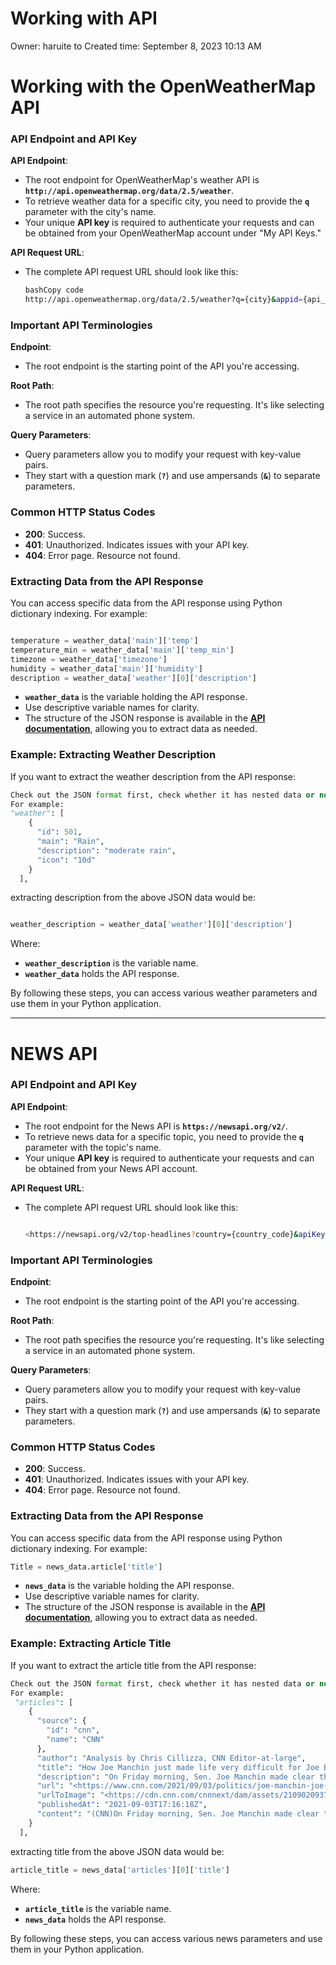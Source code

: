 # Working with API

Owner: haruite to
Created time: September 8, 2023 10:13 AM

# **Working with the OpenWeatherMap API**

### **API Endpoint and API Key**

**API Endpoint**:

- The root endpoint for OpenWeatherMap's weather API is **`http://api.openweathermap.org/data/2.5/weather`**.
- To retrieve weather data for a specific city, you need to provide the **`q`** parameter with the city's name.
- Your unique **API key** is required to authenticate your requests and can be obtained from your OpenWeatherMap account under "My API Keys."

**API Request URL**:

- The complete API request URL should look like this:
    
    ```bash
    bashCopy code
    http://api.openweathermap.org/data/2.5/weather?q={city}&appid={api_key}
    
    ```
    

### **Important API Terminologies**

**Endpoint**:

- The root endpoint is the starting point of the API you're accessing.

**Root Path**:

- The root path specifies the resource you're requesting. It's like selecting a service in an automated phone system.

**Query Parameters**:

- Query parameters allow you to modify your request with key-value pairs.
- They start with a question mark (**`?`**) and use ampersands (**`&`**) to separate parameters.

### **Common HTTP Status Codes**

- **200**: Success.
- **401**: Unauthorized. Indicates issues with your API key.
- **404**: Error page. Resource not found.

### **Extracting Data from the API Response**

You can access specific data from the API response using Python dictionary indexing. For example:

```python

temperature = weather_data['main']['temp']
temperature_min = weather_data['main']['temp_min']
timezone = weather_data['timezone']
humidity = weather_data['main']['humidity']
description = weather_data['weather'][0]['description']

```

- **`weather_data`** is the variable holding the API response.
- Use descriptive variable names for clarity.
- The structure of the JSON response is available in the **[API documentation](https://openweathermap.org/current)**, allowing you to extract data as needed.

### **Example: Extracting Weather Description**

If you want to extract the weather description from the API response:

```python
Check out the JSON format first, check whether it has nested data or not, and then make sure you write it correctly:
For example:
"weather": [
    {
      "id": 501,
      "main": "Rain",
      "description": "moderate rain",
      "icon": "10d"
    }
  ],
```

extracting description from the above JSON data would be:

```jsx

weather_description = weather_data['weather'][0]['description']

```

Where:

- **`weather_description`** is the variable name.
- **`weather_data`** holds the API response.

By following these steps, you can access various weather parameters and use them in your Python application.

---

# NEWS API

### API Endpoint and API Key

**API Endpoint**:

- The root endpoint for the News API is **`https://newsapi.org/v2/`**.
- To retrieve news data for a specific topic, you need to provide the **`q`** parameter with the topic's name.
- Your unique **API key** is required to authenticate your requests and can be obtained from your News API account.

**API Request URL**:

- The complete API request URL should look like this:
    
    ```bash
    
    <https://newsapi.org/v2/top-headlines?country={country_code}&apiKey={api_key}>
    
    ```
    

### Important API Terminologies

**Endpoint**:

- The root endpoint is the starting point of the API you're accessing.

**Root Path**:

- The root path specifies the resource you're requesting. It's like selecting a service in an automated phone system.

**Query Parameters**:

- Query parameters allow you to modify your request with key-value pairs.
- They start with a question mark (**`?`**) and use ampersands (**`&`**) to separate parameters.

### Common HTTP Status Codes

- **200**: Success.
- **401**: Unauthorized. Indicates issues with your API key.
- **404**: Error page. Resource not found.

### Extracting Data from the API Response

You can access specific data from the API response using Python dictionary indexing. For example:

```python
Title = news_data.article['title']
```

- **`news_data`** is the variable holding the API response.
- Use descriptive variable names for clarity.
- The structure of the JSON response is available in the **[API documentation](https://newsapi.org/docs)**, allowing you to extract data as needed.

### Example: Extracting Article Title

If you want to extract the article title from the API response:

```python
Check out the JSON format first, check whether it has nested data or not, and then make sure you write it correctly:
For example:
 "articles": [
    {
      "source": {
        "id": "cnn",
        "name": "CNN"
      },
      "author": "Analysis by Chris Cillizza, CNN Editor-at-large",
      "title": "How Joe Manchin just made life very difficult for Joe Biden",
      "description": "On Friday morning, Sen. Joe Manchin made clear that he was a "no" on the $3.5 trillion reconciliation package that Democrats had hoped to pass in the Senate and House this fall.",
      "url": "<https://www.cnn.com/2021/09/03/politics/joe-manchin-joe-biden-reconciliation-package/index.html>",
      "urlToImage": "<https://cdn.cnn.com/cnnnext/dam/assets/210902093725-02-joe-manchin-0902-super-tease.jpg>",
      "publishedAt": "2021-09-03T17:16:18Z",
      "content": "(CNN)On Friday morning, Sen. Joe Manchin made clear that he was a "no" on the $3.5 trillion reconciliation package that Democrats had hoped to pass in the Senate and House this fall. \\r\\n"
    }
  ],

```

extracting title from the above JSON data would be:

```jsx
article_title = news_data['articles'][0]['title']

```

Where:

- **`article_title`** is the variable name.
- **`news_data`** holds the API response.

By following these steps, you can access various news parameters and use them in your Python application.